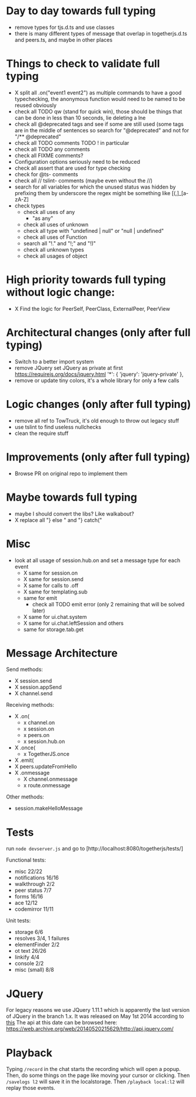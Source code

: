 # Day to day towards full typing
- remove types for tjs.d.ts and use classes
- there is many different types of message that overlap in togetherjs.d.ts and peers.ts, and maybe in other places

# Things to check to validate full typing
- X split all .on("event1 event2") as multiple commands to have a good typechecking, the anonymous function would need to be named to be reused obviously
- check all TODO qw (stand for quick win), those should be things that can be done in less than 10 seconds, lie deleting a lne
- check all @deprecated tags and see if some are still used (some tags are in the middle of sentences so search for "@deprecated" and not for "/** @deprecated"
- check all TODO comments
    TODO ! in particular
- check all TODO any comments
- check all FIXME comments?
- Configuration options seriously need to be reduced
- check all assert that are used for type checking
- check for @ts- comments
- check all // tslint- comments (maybe even without the //)
- search for all variables for which the unused status was hidden by prefixing them by underscore the regex might be something like [(,]_[a-zA-Z]
- check types
    - check all uses of any
        - "as any"
    - check all uses of unknown
    - check all type with "undefined | null" or "null | undefined"
    - check all uses of Function
    - search all "!." and "!;" and "!)"
    - check all unknown types
    - check all usages of object

# High priority towards full typing without logic change:
- X Find the logic for PeerSelf, PeerClass, ExternalPeer, PeerView

# Architectural changes (only after full typing)
- Switch to a better import system
- remove JQuery
    set JQuery as private at first https://requirejs.org/docs/jquery.html
        '*': { 'jquery': 'jquery-private' },
- remove or update tiny colors, it's a whole library for only a few calls

# Logic changes (only after full typing)
- remove all ref to TowTruck, it's old enough to throw out legacy stuff
- use tslint to find useless nullchecks
- clean the require stuff

# Improvements (only after full typing)
- Browse PR on original repo to implement them

# Maybe towards full typing
- maybe I should convert the libs? Like walkabout?
- X replace all "} else " and "} catch("

# Misc
- look at all usage of session.hub.on and set a message type for each event
    - X same for session.on
    - X same for session.send
    - X same for calls to .off
    - X same for templating.sub
    - same for emit
        - check all TODO emit error (only 2 remaining that will be solved later)
    - X same for ui.chat.system
    - X same for ui.chat.leftSession and others
    - same for storage.tab.get

# Message Architecture

Send methods:
- X session.send
- X session.appSend
- X channel.send

Receiving methods:
- X .on(
    - x channel.on
    - x session.on
    - x peers.on
    - x session.hub.on
- X .once(
    - x TogetherJS.once
- X .emit(
- X peers.updateFromHello
- X .onmessage
    - X channel.onmessage
    - x route.onmessage

Other methods:
- session.makeHelloMessage

# Tests

run `node devserver.js` and go to [http://localhost:8080/togetherjs/tests/]

Functional tests:
- misc 22/22
- notifications 16/16
- walkthrough 2/2
- peer status 7/7
- forms 16/16
- ace 12/12
- codemirror 11/11

Unit tests:
- storage 6/6
- resolves 3/4, 1 failures
- elementFinder 2/2
- ot text 26/26
- linkify 4/4
- console 2/2
- misc (small) 8/8

# JQuery

For legacy reasons we use JQuery 1.11.1 which is apparently the last version of JQuery in the branch 1.x.
It was released on May 1st 2014 according to [this](https://blog.jquery.com/2014/05/01/jquery-1-11-1-and-2-1-1-released/)
The api at this date can be browsed here: https://web.archive.org/web/20140520215629/http://api.jquery.com/

# Playback

Typing `/record` in the chat starts the recording which will open a popup. Then, do some things on the page like moving your cursor or clicking. Then `/savelogs l2` will save it in the localstorage. Then `/playback local:l2` will replay those events.